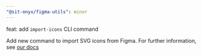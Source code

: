 ```yaml
---
"@sit-onyx/figma-utils": minor
---
```


feat: add `import-icons` CLI command

Add new command to import SVG icons from Figma.
For further information, see [our docs](https://onyx.schwarz/development/packages/figma-utils.html)
